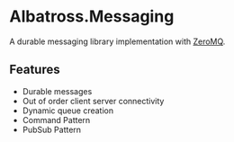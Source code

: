# Albatross.Messaging
A durable messaging library implementation with [ZeroMQ](https://zeromq.org/).

## Features
* Durable messages
* Out of order client server connectivity
* Dynamic queue creation
* Command Pattern
* PubSub Pattern
